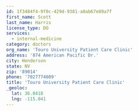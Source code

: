 ```yaml
---
id: 1f3484f4-9f0c-429d-9381-a0ab67e89a7f
first_name: Scott
last_name: Harris
license_type: DO
services:
  - internal-medicine
category: doctors
org_name: 'Touro University Patient Care Clinic'
address: '874 American Pacific Dr.'
city: Henderson
state: NV
zip: '89014'
phone: '7027774809'
title: 'Touro University Patient Care Clinic'
_geoloc:
  lat: 36.0418
  lng: -115.041
---
```

